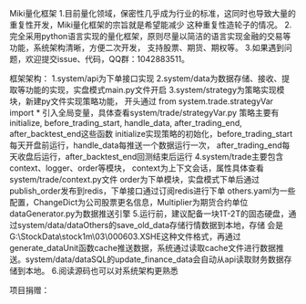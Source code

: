

Miki量化框架
	1.目前量化领域，保密性几乎成为行业的标准，这同时也导致大量的重复性开发，Miki量化框架的宗旨就是希望能减少
	  这种重复性造轮子的情况。
	2.完全采用python语言实现的量化框架，原则尽量以简洁的语言实现金融的交易等功能，系统架构清晰，方便二次开发，   支持股票、期货、期权等。
	3.如果遇到问题，欢迎提交issue、代码，QQ群：1042883511。


框架架构：
	1.system/api为下单接口实现
	2.system/data为数据存储、接收、提取等功能的实现，实盘模式main.py文件开启
	3.system/strategy为策略实现模块，新建py文件实现策略功能，
	  开头通过 from system.trade.strategyVar import * 引入全局变量，具体查看system/trade/strategyVar.py
	  策略主要有 initialize, before_trading_start, handle_data, after_trading_end, after_backtest_end这些函数
	  initialize实现策略的初始化，before_trading_start每天开盘前运行，handle_data每推送一个数据运行一次，
	  after_trading_end每天收盘后运行，after_backtest_end回测结束后运行
	4.system/trade主要包含context、logger、order等模块，
	  context为上下文会话，属性具体查看system/trade/context.py文件
	  order为下单模块，实盘模式下单后通过publish_order发布到redis，下单接口通过订阅redis进行下单
	  others.yaml为一些配置，ChangeDict为公司股票更名信息，Multiplier为期货合约单位
	  dataGenerator.py为数据推送引擎
	5.运行前，建议配备一块1T-2T的固态硬盘，通过system/data/dataOthers的save_old_data存储行情数据到本地，存储
	  会是G:\StockData\stock1m\03\000603.XSHE这种文件格式，再通过generate_dataUnit函数cache推送数据，系统通过读取cache文件进行数据推送。system/data/dataSQL的update_finance_data会自动从api读取财务数据存储到本地。
	6.阅读源码也可以对系统架构更熟悉


项目捐赠：





























